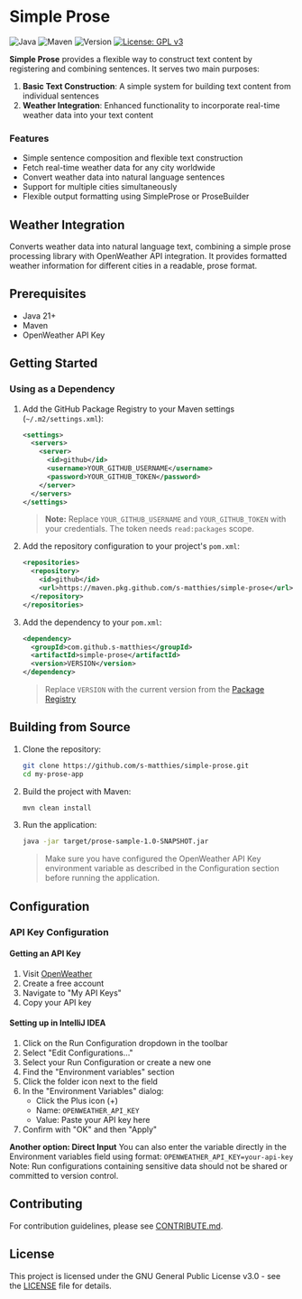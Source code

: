 # Simple Prose

![Java](https://img.shields.io/badge/Java-21%2B-brightgreen.svg)
![Maven](https://img.shields.io/badge/Maven-3.9.9-brightgreen.svg)
![Version](https://img.shields.io/badge/version-1.0--SNAPSHOT-orange.svg)
[![License: GPL v3](https://img.shields.io/badge/License-GPLv3-blue.svg)](https://www.gnu.org/licenses/gpl-3.0)

**Simple Prose** provides a flexible way to construct text content by registering and combining sentences. It serves two main purposes:

1. **Basic Text Construction**: A simple system for building text content from individual sentences
2. **Weather Integration**: Enhanced functionality to incorporate real-time weather data into your text content

### Features

- Simple sentence composition and flexible text construction
- Fetch real-time weather data for any city worldwide
- Convert weather data into natural language sentences
- Support for multiple cities simultaneously
- Flexible output formatting using SimpleProse or ProseBuilder

## Weather Integration

Converts weather data into natural language text, combining a simple prose processing library with OpenWeather API integration.
It provides formatted weather information for different cities in a readable, prose format.

## Prerequisites

- Java 21+
- Maven
- OpenWeather API Key

## Getting Started

### Using as a Dependency
1. Add the GitHub Package Registry to your Maven settings (`~/.m2/settings.xml`):
   ```xml
   <settings>
     <servers>
       <server>
         <id>github</id>
         <username>YOUR_GITHUB_USERNAME</username>
         <password>YOUR_GITHUB_TOKEN</password>
       </server>
     </servers>
   </settings>
   ```
   > **Note:** Replace `YOUR_GITHUB_USERNAME` and `YOUR_GITHUB_TOKEN` with your credentials. The token needs `read:packages` scope.

2. Add the repository configuration to your project's `pom.xml`:
   ```xml
   <repositories>
     <repository>
       <id>github</id>
       <url>https://maven.pkg.github.com/s-matthies/simple-prose</url>
     </repository>
   </repositories>
   ```

3. Add the dependency to your `pom.xml`:
   ```xml
   <dependency>
     <groupId>com.github.s-matthies</groupId>
     <artifactId>simple-prose</artifactId>
     <version>VERSION</version>
   </dependency>
   ```
   > Replace `VERSION` with the current version from the [Package Registry](https://github.com/s-matthies/simple-prose/packages/2519474)


## Building from Source

1. Clone the repository:
   ```bash
   git clone https://github.com/s-matthies/simple-prose.git
   cd my-prose-app
   ```

2. Build the project with Maven:
   ```bash
   mvn clean install
   ```
3. Run the application:
   ```bash
   java -jar target/prose-sample-1.0-SNAPSHOT.jar
   ```

   > Make sure you have configured the OpenWeather API Key environment variable as described in the Configuration section before running the application.

## Configuration 

### API Key Configuration

#### Getting an API Key
1. Visit [OpenWeather](https://openweathermap.org/api)
2. Create a free account
3. Navigate to "My API Keys"
4. Copy your API key

#### Setting up in IntelliJ IDEA
1. Click on the Run Configuration dropdown in the toolbar
2. Select "Edit Configurations..."
3. Select your Run Configuration or create a new one
4. Find the "Environment variables" section
5. Click the folder icon next to the field
6. In the "Environment Variables" dialog:
    - Click the Plus icon (+)
    - Name: `OPENWEATHER_API_KEY`
    - Value: Paste your API key here
7. Confirm with "OK" and then "Apply"

**Another option: Direct Input**
You can also enter the variable directly in the Environment variables field using format: `OPENWEATHER_API_KEY=your-api-key`
Note: Run configurations containing sensitive data should not be shared or committed to version control.

## Contributing
For contribution guidelines, please see [CONTRIBUTE.md](CONTRIBUTE.md).

## License

This project is licensed under the GNU General Public License v3.0 - see the [LICENSE](LICENSE) file for details.

